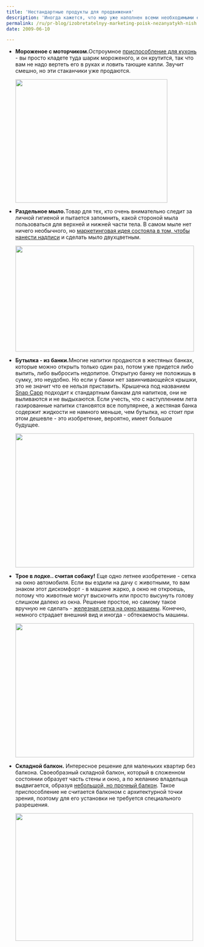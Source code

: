 ```yaml
---
title: 'Нестандартные продукты для продвижения'
description: 'Иногда кажется, что мир уже наполнен всеми необходимыми ему товарами, и единственный способ вести бизнес - это расталкивать локтями конкурентов. Однако как оказывается, можно изобретать не только новые способы рекламы, но и новые товары, которые при нужной подаче вполне способны единолично занять никем не примеченную ранее нишу рынка.'
permalink: /ru/pr-blog/izobretatelnyy-marketing-poisk-nezanyatykh-nish
date: 2009-06-10

---
```


<ul>
<li><strong>Мороженое с моторчиком.</strong>Остроумное <a href="https://www.perpetualkid.com/index.asp?PageAction=VIEWPROD&amp;ProdID=1151">приспособление для кухонь</a> - вы просто кладете туда шарик мороженого, и он крутится, так что вам не надо вертеть его в руках и ловить тающие капли. Звучит смешно, но эти стаканчики уже продаются.

<img src="{{ site.assets }}/upload/KCHN-0450.jpg" alt="" class="post__img" width="400" height="325"></li>
<li><strong>Раздельное мыло.</strong>Товар для тех, кто  очень внимательно следит за личной гигиеной и пытается запомнить, какой стороной мыла пользоваться для верхней и нижней части тела. В самом мыле нет ничего необычного, но <a href="https://www.prankplace.com/bfsoap.htm">маркетинговая идея состояла в том, чтобы нанести надписи</a> и сделать мыло двухцветным.

<img src="{{ site.assets }}/upload/mini1_bfsoapdisp.jpg" alt="" class="post__img" width="470" height="279"> </li>
<li><strong>Бутылка - из банки.</strong>Многие напитки продаются в жестяных банках, которые можно открыть только один раз, потом уже придется либо выпить, либо выбросить недопитое. Открытую банку не положишь в сумку, это неудобно. Но если у банки нет завинчивающейся крышки, это не значит что ее нельзя приставить. Крышечка под названием <a href="https://www.snapcapps.com/cappstore.htm">Snap Capp</a> подходит к стандартным банкам для напитков, они не выливаются и не выдыхаются. Если учесть, что с наступлением лета газированные напитки становятся все популярнее, а жестяная банка содержит жидкости не намного меньше, чем бутылка, но стоит при этом дешевле - это изобретение, вероятно, имеет большое будущее.

<img src="{{ site.assets }}/upload/0193.jpg" alt="" class="post__img" width="470" height="353"></li>
<li><strong>Трое в лодке.. считая собаку!</strong> Еще одно летнее изобретение - сетка на окно автомобиля. Если вы ездили на дачу с животными, то вам знаком этот дискомфорт - в машине жарко, а окно не откроешь, потому что животные могут выскочить или просто высунуть голову слишком далеко из окна. Решение простое, но самому такое вручную  не сделать - <a href="https://petgadgets.com/contentpage.cfm?Content_ID=91&amp;interview_id=4">железная сетка на окно машины</a>. Конечно, немного страдает внешний вид и иногда - обтекаемость машины.

<img src="{{ site.assets }}/upload/Mikey_Man.jpg" alt="" class="post__img" width="470" height="353"> </li>
<li><strong>Складной балкон.</strong> Интересное решение для маленьких квартир без балкона. Своеобразный складной балкон, который в сложенном состоянии образует часть стены и окно, а по желанию владельца выдвигается, образуя <a href="https://www.coolthings.com/bloomframe-window-gives-your-home-an-expanding-fold-out-balcony/">небольшой, но прочный балкон</a>. Такое приспособление не считается балконом с архитектурной точки зрения, поэтому для его установки не требуется специального разрешения.

<img src="{{ site.assets }}/upload/bloomframe.jpg" alt="" class="post__img" width="468" height="336"></li>
</ul>

